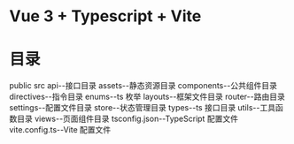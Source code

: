 <!--
 * @Author: your name
 * @Date: 2021-12-02 11:39:52
 * @LastEditTime: 2021-12-03 11:19:38
 * @LastEditors: Please set LastEditors
 * @Description: 打开koroFileHeader查看配置 进行设置: https://github.com/OBKoro1/koro1FileHeader/wiki/%E9%85%8D%E7%BD%AE
 * @FilePath: \project-framework\README.md
-->

# Vue 3 + Typescript + Vite

# 目录

public
src
api--接口目录
assets--静态资源目录
components--公共组件目录
directives--指令目录
enums--ts 枚举
layouts--框架文件目录
router--路由目录
settings--配置文件目录
store--状态管理目录
types--ts 接口目录
utils--工具函数目录
views--页面组件目录
tsconfig.json--TypeScript 配置文件
vite.config.ts--Vite 配置文件
